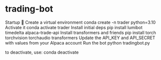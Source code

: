 # trading-bot

Startup 🚀
Create a virtual environment conda create -n trader python=3.10
Activate it conda activate trader
Install initial deps pip install lumibot timedelta alpaca-trade-api
Install transformers and friends pip install torch torchvision torchaudio transformers
Update the API_KEY and API_SECRET with values from your Alpaca account
Run the bot python tradingbot.py

to deactivate, use:
conda deactivate